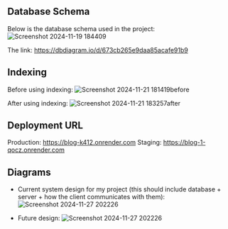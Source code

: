 ## Database Schema

Below is the database schema used in the project:
![Screenshot 2024-11-19 184409](https://github.com/user-attachments/assets/7ae3f70b-7e0e-4d81-9aab-c1b43abdc868)

The link: https://dbdiagram.io/d/673cb265e9daa85acafe91b9

## Indexing
Before using indexing:
![Screenshot 2024-11-21 181419before](https://github.com/user-attachments/assets/6c06df80-f4da-40ce-9463-67f0b93c9310)

After using indexing:
![Screenshot 2024-11-21 183257after](https://github.com/user-attachments/assets/677d5c41-1756-45ee-a43a-ffe2a8dcc90f)

## Deployment URL
Production: https://blog-k412.onrender.com
Staging: https://blog-1-qocz.onrender.com

## Diagrams
- Current system design for my project (this should include database + server + how the client communicates with them):
![Screenshot 2024-11-27 202226](https://github.com/user-attachments/assets/b5be8706-1984-415b-b950-98a10e7f694d)

- Future design:
![Screenshot 2024-11-27 202226](https://github.com/user-attachments/assets/d450ff0c-53ad-4635-8ae7-536259256157)
